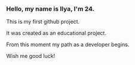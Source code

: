 ### Hello, my name is Ilya, I'm 24.

This is my first github project.

It was created as an educational project.

From this moment my path as a developer begins.

Wish me good luck!
